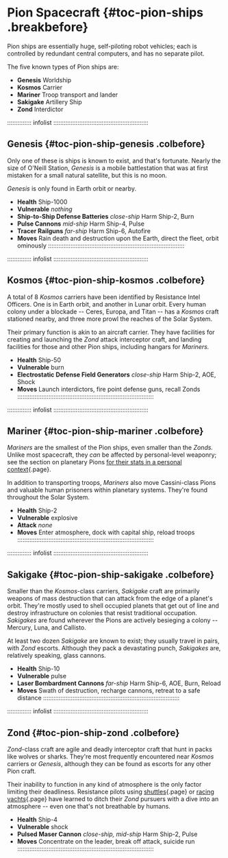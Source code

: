 # Pion Spacecraft {#toc-pion-ships .breakbefore}

Pion ships are essentially huge, self-piloting robot vehicles; each is controlled by 
redundant central computers, and has no separate pilot.

The five known types of Pion ships are:

- **Genesis** Worldship
- **Kosmos** Carrier
- **Mariner** Troop transport and lander
- **Sakigake** Artillery Ship
- **Zond** Interdictor

:::::::::::::: infolist :::::::::::::::::::::::::::::::::::::::::::::::::::::::
## Genesis {#toc-pion-ship-genesis .colbefore}

Only one of these is ships is known to exist, and that's fortunate. Nearly the
size of O'Neill Station, *Genesis* is a mobile battlestation that was at first
mistaken for a small natural satellite, but this is no moon.

*Genesis* is only found in Earth orbit or nearby.

- **Health** Ship-1000
- **Vulnerable** *nothing*
- **Ship-to-Ship Defense Batteries** *close-ship* Harm Ship-2, Burn
- **Pulse Cannons** *mid-ship* Harm Ship-4, Pulse
- **Tracer Railguns** *far-ship* Harm Ship-6, Autofire
- **Moves** Rain death and destruction upon the Earth, direct the fleet, orbit ominously
:::::::::::::::::::::::::::::::::::::::::::::::::::::::::::::::::::::::::::::::

:::::::::::::: infolist :::::::::::::::::::::::::::::::::::::::::::::::::::::::
## Kosmos {#toc-pion-ship-kosmos .colbefore}

A total of 8 *Kosmos* carriers have been identified by Resistance Intel Officers.
One is in Earth orbit, and another in Lunar orbit. Every human colony under a
blockade -- Ceres, Europa, and Titan -- has a *Kosmos* craft stationed nearby,
and three more prowl the reaches of the Solar System.

Their primary function is akin to an aircraft carrier. They have facilities
for creating and launching the *Zond* attack interceptor craft, and landing
facilities for those and other Pion ships, including hangars for *Mariners.*

- **Health** Ship-50
- **Vulnerable** burn
- **Electrostatic Defense Field Generators** *close-ship* Harm Ship-2, AOE, Shock
- **Moves** Launch interdictors, fire point defense guns, recall Zonds
:::::::::::::::::::::::::::::::::::::::::::::::::::::::::::::::::::::::::::::::

:::::::::::::: infolist :::::::::::::::::::::::::::::::::::::::::::::::::::::::
## Mariner {#toc-pion-ship-mariner .colbefore}

*Mariners* are the smallest of the Pion ships, even smaller than the *Zonds.*
Unlike most spacecraft, they *can* be affected by personal-level weaponry;
see the section on planetary Pions 
[for their stats in a personal context](#toc-pion-mariner){.page}.

In addition to transporting troops, *Mariners* also move Cassini-class Pions
and valuable human prisoners within planetary systems. They're found throughout
the Solar System.

- **Health** Ship-2
- **Vulnerable** explosive
- **Attack** *none*
- **Moves** Enter atmosphere, dock with capital ship, reload troops
:::::::::::::::::::::::::::::::::::::::::::::::::::::::::::::::::::::::::::::::

:::::::::::::: infolist :::::::::::::::::::::::::::::::::::::::::::::::::::::::
## Sakigake {#toc-pion-ship-sakigake .colbefore}

Smaller than the *Kosmos*-class carriers, *Sakigake* craft are primarily weapons
of mass destruction that can attack from the edge of a planet's orbit. They're
mostly used to shell occupied planets that get out of line and destroy
infrastructure on colonies that resist traditional occupation.
*Sakigakes* are found wherever the Pions are actively besieging a colony --
Mercury, Luna, and Callisto.

At least two dozen *Sakigake* are known to exist; they usually travel in pairs, 
with *Zond* escorts. Although they pack a devastating punch,
*Sakigakes* are, relatively speaking, glass cannons.

- **Health** Ship-10
- **Vulnerable** pulse
- **Laser Bombardment Cannons** *far-ship* Harm Ship-6, AOE, Burn, Reload
- **Moves** Swath of destruction, recharge cannons, retreat to a safe distance
:::::::::::::::::::::::::::::::::::::::::::::::::::::::::::::::::::::::::::::::

:::::::::::::: infolist :::::::::::::::::::::::::::::::::::::::::::::::::::::::
## Zond {#toc-pion-ship-zond .colbefore}

*Zond*-class craft are agile and deadly interceptor craft that hunt in packs
like wolves or sharks. They're most frequently encountered near *Kosmos*
carriers or *Genesis*, although they can be found as escorts for any other
Pion craft. 

Their inability to function in any kind of atmosphere is the
only factor limiting their deadliness. Resistance pilots using
[shuttles](#toc-fleet-shuttle){.page} or
[racing yachts](#toc-fleet-racing-yacht){.page} have learned to ditch
their *Zond* pursuers with a dive into an atmosphere -- even one that's
not breathable by humans.

- **Health** Ship-4
- **Vulnerable** shock
- **Pulsed Maser Cannon** *close-ship, mid-ship* Harm Ship-2, Pulse
- **Moves** Concentrate on the leader, break off attack, suicide run
:::::::::::::::::::::::::::::::::::::::::::::::::::::::::::::::::::::::::::::::

